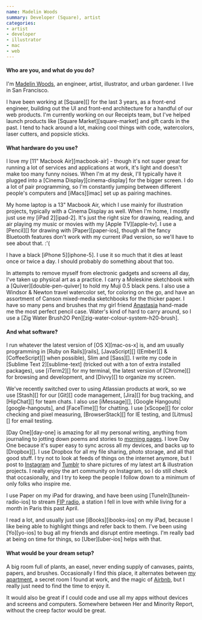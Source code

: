 ```yaml
---
name: Madelin Woods
summary: Developer (Square), artist
categories:
- artist
- developer
- illustrator
- mac
- web
---
```


#### Who are you, and what do you do?

I'm [Madelin Woods](http://www.madelinwoods.com/ "Madelin's website."), an engineer, artist, illustrator, and urban gardener. I live in San Francisco.

I have been working at [Square][] for the last 3 years, as a front-end engineer, building out the UI and front-end architecture for a handful of our web products. I'm currently working on our Receipts team, but I've helped launch products like [Square Market][square-market] and gift cards in the past. I tend to hack around a lot, making cool things with code, watercolors, laser cutters, and popsicle sticks.

#### What hardware do you use?

I love my [11" Macbook Air][macbook-air] - though it's not super great for running a lot of services and applications at work, it's light and doesn't make too many funny noises. When I'm at my desk, I'll typically have it plugged into a [Cinema Display][cinema-display] for the bigger screen. I do a lot of pair programming, so I'm constantly jumping between different people's computers and [iMacs][imac] set up as pairing machines.

My home laptop is a 13" Macbook Air, which I use mainly for illustration projects, typically with a Cinema Display as well. When I'm home, I mostly just use my [iPad 2][ipad-2]. It's just the right size for drawing, reading, and air playing my music or movies with my [Apple TV][apple-tv]. I use a [Pencil][] for drawing with [Paper][paper-ios], though all the fancy Bluetooth features don't work with my current iPad version, so we'll have to see about that. :'(

I have a black [iPhone 5][iphone-5]. I use it so much that it dies at least once or twice a day. I should probably do something about that too.

In attempts to remove myself from electronic gadgets and screens all day, I've taken up physical art as a practice. I carry a Moleskine sketchbook with a [Quiver][double-pen-quiver] to hold my Muji 0.5 black pens. I also use a Windsor & Newton travel watercolor set, for coloring on the go, and have an assortment of Canson mixed-media sketchbooks for the thicker paper. I have so many pens and brushes that my girl friend [Anastasia](https://www.facebook.com/armadilloshop "Anatasia's Facebook page.") hand-made me the most perfect pencil case. Water's kind of hard to carry around, so I use a [Zig Water Brush2O Pen][zig-water-colour-system-h20-brush].

#### And what software?

I run whatever the latest version of [OS X][mac-os-x] is, and am usually programming in [Ruby on Rails][rails], [JavaScript][] ([Ember][] & [CoffeeScript][] when possible), Slim and [Sass][]. I write my code in [Sublime Text 2][sublime-text] (tricked out with a ton of extra installed packages), use [iTerm2][] for my terminal, the latest version of [Chrome][] for browsing and development, and [Divvy][] to organize my screen.

We've recently switched over to using Atlassian products at work, so we use [Stash][] for our [Git][] code management, [Jira][] for bug tracking, and [HipChat][] for team chats. I also use [iMessage][], [Google Hangouts][google-hangouts], and [FaceTime][] for chatting. I use [xScope][] for color checking and pixel measuring, [BrowserStack][] for IE testing, and [Litmus][] for email testing.

[Day One][day-one] is amazing for all my personal writing, anything from journaling to jotting down poems and stories to [morning pages](http://juliacameronlive.com/basic-tools/morning-pages/ "An article about morning pages."). I love Day One because it's super easy to sync across all my devices, and backs up to [Dropbox][]. I use Dropbox for all my file sharing, photo storage, and all that good stuff. I try not to look at feeds of things on the internet anymore, but I post to [Instagram](http://instagram.com/madelinw "Madelin's Instagram account.") and [Tumblr](http://madelindrawsthings.tumblr.com/ "Madeline's Tumblr account.") to share pictures of my latest art & illustration projects. I really enjoy the art community on Instagram, so I do still check that occasionally, and I try to keep the people I follow down to a minimum of only folks who inspire me.

I use Paper on my iPad for drawing, and have been using [TuneIn][tunein-radio-ios] to stream [FIP radio](http://fipradio.fr/player "A French radio station."), a station I fell in love with while living for a month in Paris this past April.

I read a lot, and usually just use [iBooks][ibooks-ios] on my iPad, because I like being able to highlight things and refer back to them. I've been using [Yo][yo-ios] to bug all my friends and disrupt entire meetings. I'm really bad at being on time for things, so [Uber][uber-ios] helps with that.

#### What would be your dream setup?

A big room full of plants, an easel, never ending supply of canvases, paints, papers, and brushes. Occasionally I find this place, it alternates between [my apartment](http://instagram.com/p/ixIf7Qm4pR/ "Madelin's photo of her apartment."), a secret room I found at work, and the magic of [Airbnb](https://www.airbnb.com/rooms/897554 "An Airbnb apartment in Paris."), but I really just need to find the time to enjoy it.

It would also be great if I could code and use all my apps without devices and screens and computers. Somewhere between Her and Minority Report, without the creep factor would be great.